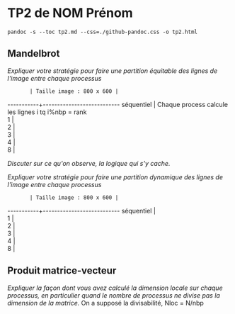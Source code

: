 # TP2 de NOM Prénom

`pandoc -s --toc tp2.md --css=./github-pandoc.css -o tp2.html`





## Mandelbrot 

*Expliquer votre stratégie pour faire une partition équitable des lignes de l'image entre chaque processus*

           | Taille image : 800 x 600 | 
-----------+---------------------------
séquentiel | Chaque process calcule les lignes i tq i%nbp = rank              
1          |              
2          |              
3          |              
4          |              
8          |              


*Discuter sur ce qu'on observe, la logique qui s'y cache.*

*Expliquer votre stratégie pour faire une partition dynamique des lignes de l'image entre chaque processus*

           | Taille image : 800 x 600 | 
-----------+---------------------------
séquentiel |              
1          |              
2          |              
3          |              
4          |              
8          |              



## Produit matrice-vecteur



*Expliquer la façon dont vous avez calculé la dimension locale sur chaque processus, en particulier quand le nombre de processus ne divise pas la dimension de la matrice.*
On a supposé la divisabilité, Nloc = N/nbp
